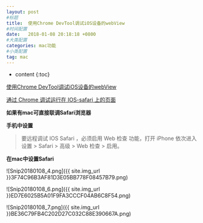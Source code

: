 ```yaml
---
layout: post
#标题
title:  使用Chrome DevTool调试iOS设备的webView
#时间配置
date:   2018-01-08 20:18:18 +0800
#大类配置
categories: mac功能
#小类配置
tag: mac
---
```


* content
{:toc}

<a href="https://www.jianshu.com/p/19c18c924f91" target="_blank">使用Chrome DevTool调试iOS设备的webView</a><br>

<a href="http://blog.csdn.net/swywkc2i/article/details/55505184" target="_blank">通过 Chrome 调试运行在 IOS-safari 上的页面</a><br>

**如果有mac可直接联调Safari浏览器**

**手机中设置**

> 要远程调试 IOS Safari ，必须启用 Web 检查 功能，打开 iPhone 依次进入 设置 > Safari > 高级 > Web 检查 > 启用。


**在mac中设置Safari**

![Snip20180108_4.png]({{ site.img_url }}3F74C96B3AF81D3E05BB778F08457B79.png)

![Snip20180108_6.png]({{ site.img_url }}ED7E6025B5A01F9FA3CCCF04AB6C8F54.png)

![Snip20180108_7.png]({{ site.img_url }}BE36C79FB4C202D27C032C88E390667A.png)
